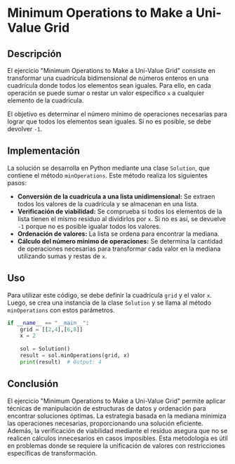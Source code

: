 # Minimum Operations to Make a Uni-Value Grid

## Descripción

El ejercicio "Minimum Operations to Make a Uni-Value Grid" consiste en transformar una cuadrícula bidimensional de números enteros en una cuadrícula donde todos los elementos sean iguales. Para ello, en cada operación se puede sumar o restar un valor específico `x` a cualquier elemento de la cuadrícula.

El objetivo es determinar el número mínimo de operaciones necesarias para lograr que todos los elementos sean iguales. Si no es posible, se debe devolver `-1`.

## Implementación

La solución se desarrolla en Python mediante una clase `Solution`, que contiene el método `minOperations`. Este método realiza los siguientes pasos:

- **Conversión de la cuadrícula a una lista unidimensional:** Se extraen todos los valores de la cuadrícula y se almacenan en una lista.
- **Verificación de viabilidad:** Se comprueba si todos los elementos de la lista tienen el mismo residuo al dividirlos por `x`. Si no es así, se devuelve `-1` porque no es posible igualar todos los valores.
- **Ordenación de valores:** La lista se ordena para encontrar la mediana.
- **Cálculo del número mínimo de operaciones:** Se determina la cantidad de operaciones necesarias para transformar cada valor en la mediana utilizando sumas y restas de `x`.

## Uso

Para utilizar este código, se debe definir la cuadrícula `grid` y el valor `x`. Luego, se crea una instancia de la clase `Solution` y se llama al método `minOperations` con estos parámetros.

```python
if __name__ == "__main__":
    grid = [[2,4],[6,8]]
    x = 2
    
    sol = Solution()
    result = sol.minOperations(grid, x)
    print(result)  # Output: 4
```

## Conclusión

El ejercicio "Minimum Operations to Make a Uni-Value Grid" permite aplicar técnicas de manipulación de estructuras de datos y ordenación para encontrar soluciones óptimas. La estrategia basada en la mediana minimiza las operaciones necesarias, proporcionando una solución eficiente. Además, la verificación de viabilidad mediante el residuo asegura que no se realicen cálculos innecesarios en casos imposibles. Esta metodología es útil en problemas donde se requiere la unificación de valores con restricciones específicas de transformación.
